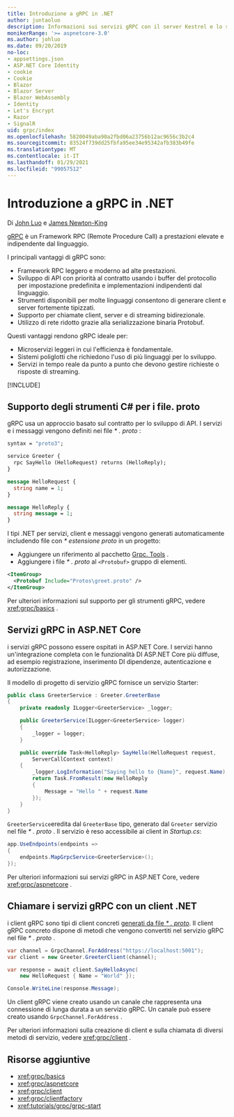 ```yaml
---
title: Introduzione a gRPC in .NET
author: juntaoluo
description: Informazioni sui servizi gRPC con il server Kestrel e lo stack di ASP.NET Core.
monikerRange: '>= aspnetcore-3.0'
ms.author: johluo
ms.date: 09/20/2019
no-loc:
- appsettings.json
- ASP.NET Core Identity
- cookie
- Cookie
- Blazor
- Blazor Server
- Blazor WebAssembly
- Identity
- Let's Encrypt
- Razor
- SignalR
uid: grpc/index
ms.openlocfilehash: 5820049aba90a2fbd06a23756b12ac9656c3b2c4
ms.sourcegitcommit: 83524f739dd25fbfa95ee34e95342afb383b49fe
ms.translationtype: MT
ms.contentlocale: it-IT
ms.lasthandoff: 01/29/2021
ms.locfileid: "99057512"
---
```

# <a name="introduction-to-grpc-on-net"></a>Introduzione a gRPC in .NET

Di [John Luo](https://github.com/juntaoluo) e [James Newton-King](https://twitter.com/jamesnk)

[gRPC](https://grpc.io/docs/guides/) è un Framework RPC (Remote Procedure Call) a prestazioni elevate e indipendente dal linguaggio.

I principali vantaggi di gRPC sono:
* Framework RPC leggero e moderno ad alte prestazioni.
* Sviluppo di API con priorità al contratto usando i buffer del protocollo per impostazione predefinita e implementazioni indipendenti dal linguaggio.
* Strumenti disponibili per molte linguaggi consentono di generare client e server fortemente tipizzati.
* Supporto per chiamate client, server e di streaming bidirezionale.
* Utilizzo di rete ridotto grazie alla serializzazione binaria Protobuf.

Questi vantaggi rendono gRPC ideale per:
* Microservizi leggeri in cui l'efficienza è fondamentale.
* Sistemi poliglotti che richiedono l'uso di più linguaggi per lo sviluppo.
* Servizi in tempo reale da punto a punto che devono gestire richieste o risposte di streaming.

[!INCLUDE[](~/includes/gRPCazure.md)]

## <a name="c-tooling-support-for-proto-files"></a>Supporto degli strumenti C# per i file. proto

gRPC usa un approccio basato sul contratto per lo sviluppo di API. I servizi e i messaggi vengono definiti nei file *\* . proto* :

```protobuf
syntax = "proto3";

service Greeter {
  rpc SayHello (HelloRequest) returns (HelloReply);
}

message HelloRequest {
  string name = 1;
}

message HelloReply {
  string message = 1;
}
```

I tipi .NET per servizi, client e messaggi vengono generati automaticamente includendo file con *\* estensione proto* in un progetto:

* Aggiungere un riferimento al pacchetto [Grpc. Tools](https://www.nuget.org/packages/Grpc.Tools/) .
* Aggiungere i file *\* . proto* al `<Protobuf>` gruppo di elementi.

```xml
<ItemGroup>
  <Protobuf Include="Protos\greet.proto" />
</ItemGroup>
```

Per ulteriori informazioni sul supporto per gli strumenti gRPC, vedere <xref:grpc/basics> .

## <a name="grpc-services-on-aspnet-core"></a>Servizi gRPC in ASP.NET Core

i servizi gRPC possono essere ospitati in ASP.NET Core. I servizi hanno un'integrazione completa con le funzionalità DI ASP.NET Core più diffuse, ad esempio registrazione, inserimento DI dipendenze, autenticazione e autorizzazione.

Il modello di progetto di servizio gRPC fornisce un servizio Starter:

```csharp
public class GreeterService : Greeter.GreeterBase
{
    private readonly ILogger<GreeterService> _logger;

    public GreeterService(ILogger<GreeterService> logger)
    {
        _logger = logger;
    }

    public override Task<HelloReply> SayHello(HelloRequest request,
        ServerCallContext context)
    {
        _logger.LogInformation("Saying hello to {Name}", request.Name);
        return Task.FromResult(new HelloReply 
        {
            Message = "Hello " + request.Name
        });
    }
}
```

`GreeterService`eredita dal `GreeterBase` tipo, generato dal `Greeter` servizio nel file *\* . proto* . Il servizio è reso accessibile ai client in *Startup.cs*:

```csharp
app.UseEndpoints(endpoints =>
{
    endpoints.MapGrpcService<GreeterService>();
});
```

Per ulteriori informazioni sui servizi gRPC in ASP.NET Core, vedere <xref:grpc/aspnetcore> .

## <a name="call-grpc-services-with-a-net-client"></a>Chiamare i servizi gRPC con un client .NET

i client gRPC sono tipi di client concreti [generati da file *\* . proto*](xref:grpc/basics#generated-c-assets). Il client gRPC concreto dispone di metodi che vengono convertiti nel servizio gRPC nel file *\* . proto* .

```csharp
var channel = GrpcChannel.ForAddress("https://localhost:5001");
var client = new Greeter.GreeterClient(channel);

var response = await client.SayHelloAsync(
    new HelloRequest { Name = "World" });

Console.WriteLine(response.Message);
```

Un client gRPC viene creato usando un canale che rappresenta una connessione di lunga durata a un servizio gRPC. Un canale può essere creato usando `GrpcChannel.ForAddress` .

Per ulteriori informazioni sulla creazione di client e sulla chiamata di diversi metodi di servizio, vedere <xref:grpc/client> .

## <a name="additional-resources"></a>Risorse aggiuntive

* <xref:grpc/basics>
* <xref:grpc/aspnetcore>
* <xref:grpc/client>
* <xref:grpc/clientfactory>
* <xref:tutorials/grpc/grpc-start>

